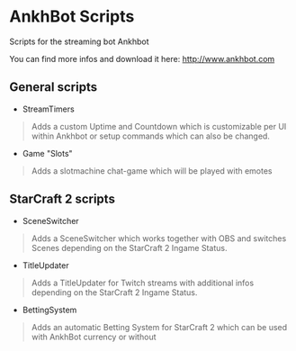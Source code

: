 # AnkhBot Scripts
Scripts for the streaming bot Ankhbot

You can find more infos and download it here: http://www.ankhbot.com

## General scripts
- StreamTimers
> Adds a custom Uptime and Countdown which is customizable per UI within Ankhbot or setup commands which can also be changed.

- Game "Slots"
> Adds a slotmachine chat-game which will be played with emotes

## StarCraft 2 scripts
- SceneSwitcher
> Adds a SceneSwitcher which works together with OBS and switches Scenes depending on the StarCraft 2 Ingame Status.

- TitleUpdater
> Adds a TitleUpdater for Twitch streams with additional infos depending on the StarCraft 2 Ingame Status.

- BettingSystem
> Adds an automatic Betting System for StarCraft 2 which can be used with AnkhBot currency or without
